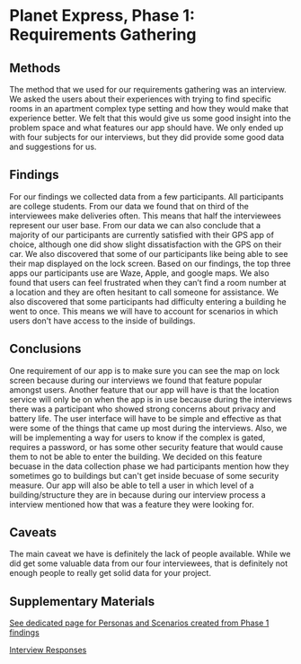 # Planet Express, Phase 1: Requirements Gathering

## Methods
  The method that we used for our requirements gathering was an interview. We asked the users about their experiences with trying to find specific rooms in an apartment complex type setting and how they would make that experience better. We felt that this would give us some good insight into the problem space and what features our app should have. We only ended up with four subjects for our interviews, but they did provide some good data and suggestions for us.


## Findings
  For our findings we collected data from a few participants. All participants are college students. From our data we found that on third of the interviewees make deliveries often. This means that half the interviewees represent our user base. From our data we can also conclude that a majority of our participants are currently satisfied with their GPS app of choice, although one did show slight dissatisfaction with the GPS on their car. We also discovered that some of our participants like being able to see their map displayed on the lock screen. Based on our findings, the top three apps our participants use are Waze, Apple, and google maps. We also found that users can feel frustrated when they can’t find a room number at a location and they are often hesitant to call someone for assistance. We also discovered that some participants had difficulty entering a building he went to once. This means we will have to account for scenarios in which users don't have access to the inside of buildings.


## Conclusions
  One requirement of our app is to make sure you can see the map on lock screen because during our interviews we found that feature popular amongst users. Another feature that our app will have is that the location service will only be on when the app is in use because during the interviews there was a participant who showed strong concerns about privacy and battery life. The user interface will have to be simple and effective as that were some of the things that came up most during the interviews. Also, we will be implementing a way for users to know if the complex is gated, requires a password, or has some other security feature that would cause them to not be able to enter the building. We decided on this feature becuase in the data collection phase we had participants mention how they sometimes go to buildings but can't get inside becuase of some security measure. Our app will also be able to tell a user in which level of a building/structure they are in because during our interview process a interview mentioned how that was a feature they were looking for.


## Caveats
 The main caveat we have is definitely the lack of people available. While we did get some valuable data from our four interviewees, that is definitely not enough people to really get solid data for your project.


## Supplementary Materials

[See dedicated page for Personas and Scenarios created from Phase 1 findings](../personas-scenarios.md)

[Interview Responses](https://docs.google.com/document/d/1riMvnvj5Ehk-IYCeyMVJXuDg1JSJVpPagB_y7crduDo/edit?usp=sharing)

